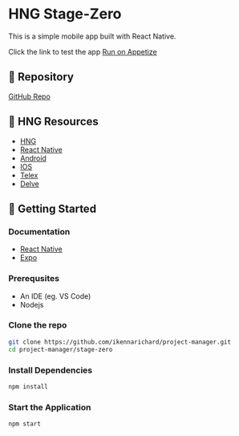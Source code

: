 # HNG Stage-Zero

This is a simple mobile app built with React Native.

Click the link to test the app [Run on Appetize](https://appetize.io/app/b_gaolpxlc3jvwzh7eekznt7uhzq?device=pixel7&osVersion=13.0)

## 📂 Repository

[GitHub Repo](https://github.com/ikennarichard/project-manager)

## 🔗 HNG Resources

- [HNG](https://hng.tech)
- [React Native](https://hng.tech/hire/react-native-developers)
- [Android](https://hng.tech/hire/android-developers)
- [IOS](https://hng.tech/hire/ios-developers)
- [Telex](https://telex.im)
- [Delve](https://delve.fun)

## 🚀 Getting Started

### Documentation

- [React Native](https://reactnative.dev)
- [Expo](https://docs.expo.dev/build/introduction/)

### Prerequsites

- An IDE (eg. VS Code)
- Nodejs

### Clone the repo

```sh
git clone https://github.com/ikennarichard/project-manager.git
cd project-manager/stage-zero
```

### Install Dependencies

```sh
npm install
```

### Start the Application

```sh
npm start
```
